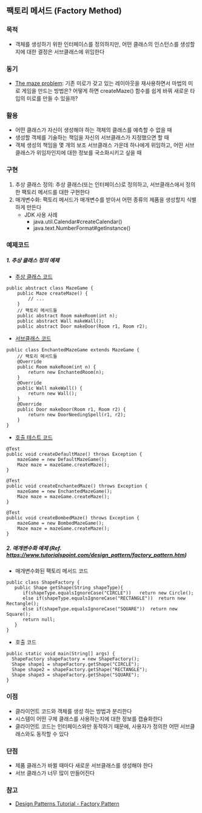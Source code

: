 ## 팩토리 메서드 (Factory Method)

### 목적
- 객체를 생성하기 위한 인터페이스를 정의하지만, 어떤 클래스의 인스턴스를 생성할지에 대한 결정은 서브클래스에 위임한다

### 동기
- [The maze problem](https://github.com/Hyunhoo-Kwon/DesignPatterens/tree/master/src/main/java/chapter03#the-maze-problem): 기존 미로가 갖고 있는 레이아웃을 재사용하면서 마법의 미로 게임을 만드는 방법은? 어떻게 하면 createMaze() 함수를 쉽게 바꿔 새로운 타입의 미로를 만들 수 있을까?

### 활용
- 어떤 클래스가 자신이 생성해야 하는 객체의 클래스를 예측할 수 없을 때
- 생성할 객체를 기술하는 책임을 자신의 서브클래스가 지정했으면 할 때
- 객체 생성의 책임을 몇 개의 보조 서브클래스 가운데 하나에게 위임하고, 어떤 서브클래스가 위임자인지에 대한 정보를 국소화시키고 싶을 때

### 구현
1. 추상 클래스 정의: 추상 클래스(또는 인터페이스)로 정의하고, 서브클래스에서 정의한 팩토리 메서드를 대한 구현한다
2. 매개변수화: 팩토리 메서드가 매개변수를 받아서 어떤 종류의 제품을 생성할지 식별하게 만든다
    - JDK 사용 사례
       - java.util.Calendar#createCalendar()
       - java.text.NumberFormat#getInstance()

### 예제코드
##### 1. 추상 클래스 정의 예제
- [추상 클래스 코드](https://github.com/Hyunhoo-Kwon/DesignPatterens/blob/master/src/main/java/chapter03/factorymethod/MazeGame.java)
```
public abstract class MazeGame {
    public Maze createMaze() {
        // ...
    }
    // 팩토리 메서드들
    public abstract Room makeRoom(int n);
    public abstract Wall makeWall();
    public abstract Door makeDoor(Room r1, Room r2);
```

- [서브클래스 코드](https://github.com/Hyunhoo-Kwon/DesignPatterens/blob/master/src/main/java/chapter03/factorymethod/EnchantedMazeGame.java)
```
public class EnchantedMazeGame extends MazeGame {
    // 팩토리 메서드들
    @Override
    public Room makeRoom(int n) {
        return new EnchantedRoom(n);
    }
    @Override
    public Wall makeWall() {
        return new Wall();
    }
    @Override
    public Door makeDoor(Room r1, Room r2) {
        return new DoorNeedingSpell(r1, r2);
    }
}
```

- [호출 테스트 코드](https://github.com/Hyunhoo-Kwon/DesignPatterens/blob/master/src/test/java/chapter03/factorymethod/MazeGameTest.java)
```
@Test
public void createDefaultMaze() throws Exception {
    mazeGame = new DefaultMazeGame();
    Maze maze = mazeGame.createMaze();
}

@Test
public void createEnchantedMaze() throws Exception {
    mazeGame = new EnchantedMazeGame();
    Maze maze = mazeGame.createMaze();
}

@Test
public void createBombedMaze() throws Exception {
    mazeGame = new BombedMazeGame();
    Maze maze = mazeGame.createMaze();
}
```

##### 2. 매개변수화 예제 (Ref. https://www.tutorialspoint.com/design_pattern/factory_pattern.htm)
- 매개변수화된 팩토리 메서드 코드
```
public class ShapeFactory {
   public Shape getShape(String shapeType){
      if(shapeType.equalsIgnoreCase("CIRCLE"))   return new Circle();
      else if(shapeType.equalsIgnoreCase("RECTANGLE"))  return new Rectangle();
      else if(shapeType.equalsIgnoreCase("SQUARE"))  return new Square();
      return null;
   }
}
```

- 호출 코드
```
public static void main(String[] args) {
  ShapeFactory shapeFactory = new ShapeFactory();
  Shape shape1 = shapeFactory.getShape("CIRCLE");
  Shape shape2 = shapeFactory.getShape("RECTANGLE");
  Shape shape3 = shapeFactory.getShape("SQUARE");
}
```
### 이점
- 클라이언트 코드와 객체를 생성 하는 방법과 분리한다
- 시스템이 어떤 구체 클래스를 사용하는지에 대한 정보를 캡슐화한다
- 클라이언트 코드는 인터페이스와만 동작하기 때문에, 사용자가 정의한 어떤 서브클래스와도 동작할 수 있다

### 단점
- 제품 클래스가 바뀔 때마다 새로운 서브클래스를 생성해야 한다
- 서브 클래스가 너무 많이 만들어진다

### 참고
- [Design Patterns Tutorial - Factory Pattern](https://www.tutorialspoint.com/design_pattern/factory_pattern.htm)
